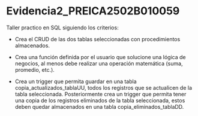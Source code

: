 # Evidencia2_PREICA2502B010059
Taller practico en SQL siguiendo los criterios:

* Crea el CRUD de las dos tablas seleccionadas con procedimientos almacenados.

* Crea una función definida por el usuario que solucione una lógica de negocios, al menos debe realizar una operación matemática (suma, promedio, etc.).

* Crea un trigger que permita guardar en una tabla copia_actualizados_tablaUU, todos los registros que se actualicen de la tabla seleccionada. Posteriormente crea un trigger que permita tener una copia de los registros eliminados de la tabla seleccionada, estos deben quedar almacenados en una tabla copia_eliminados_tablaDD.
